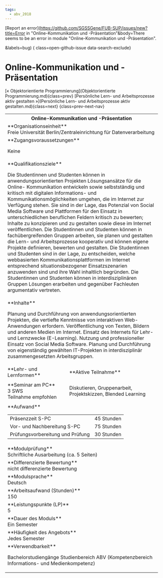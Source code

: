 ```yaml
---
tags:
  - abv_2018
---
```

[Report an error](https://github.com/SGSSGene/FUB-SUP/issues/new?title=Error in "Online-Kommunikation und -Präsentation"&body=There seems to be an error in module "Online-Kommunikation und -Präsentation".

<Describe here a slightly more detailed description of what is wrong>&labels=bug)
{ class=open-github-issue data-search-exclude}

# Online-Kommunikation und -Präsentation

[« Objektorientierte Programmierung](Objektorientierte Programmierung.md){class=prev}
[Persönliche Lern- und Arbeitsprozesse aktiv gestalten »](Persönliche Lern- und Arbeitsprozesse aktiv gestalten.md){class=next}
{class=prev-next-nav}

<table markdown id="moduledesc">
<tr markdown class="moduledesc_head"><th colspan="2">Online-Kommunikation und -Präsentation </th></tr>
<tr markdown><td colspan="2">**Organisationseinheit**   <br>Freie Universität Berlin/Zentraleinrichtung für Datenverarbeitung</td></tr>


<tr markdown><td colspan="2">**Zugangsvoraussetzungen** <br>

Keine


</td></tr>
<tr markdown><td colspan="2">**Qualifikationsziele**    <br>

Die Studentinnen und Studenten können in anwendungsorientierten Projekten
Lösungsansätze für die Online- Kommunikation entwickeln sowie selbstständig
und kritisch mit digitalen Informations- und Kommunikationsmöglichkeiten
umgehen, die im Internet zur Verfügung stehen. Sie sind in der Lage, das
Potenzial von Social Media Software und Plattformen für den Einsatz in
unterschiedlichen beruflichen Feldern kritisch zu bewerten; Inhalte zu
konzipieren und zu gestalten sowie diese im Internet veröffentlichen. Die
Studentinnen und Studenten können in fachübergreifenden Gruppen arbeiten,
sie planen und gestalten die Lern- und Arbeitsprozesse kooperativ und können
eigene Projekte definieren, bewerten und gestalten. Die Studentinnen und
Studenten sind in der Lage, zu entscheiden, welche webbasierten
Kommunikationsplattformen im Internet entsprechend situationsbezogener
Einsatzszenarien anzuwenden sind und ihre Wahl inhaltlich begründen. Die
Studentinnen und Studenten können in interdisziplinären Gruppen Lösungen
erarbeiten und gegenüber Fachleuten argumentativ vertreten.


</td></tr>
<tr markdown><td colspan="2">**Inhalte**                <br>

Planung und Durchführung von anwendungsorientierten Projekten, die vertiefte
Kenntnisse von interaktiven Web- Anwendungen erfordern. Veröffentlichung von
Texten, Bildern und anderen Medien im Internet. Einsatz des Internets für
Lehr- und Lernzwecke (E-Learning). Nutzung und professioneller Einsatz von
Social Media Software. Planung und Durchführung von eigenständig gewählten
IT-Projekten in interdisziplinär zusammengesetzten Arbeitsgruppen.


</td></tr>

<tr markdown><td>**Lehr- und Lernformen**</td><td>**Aktive Teilnahme**</td></tr>
<tr markdown><td> **Seminar am PC** <br>3 SWS <br> Teilnahme empfohlen</td><td>

Diskutieren, Gruppenarbeit, Projektskizzen, Blended Learning
</td></tr>
<tr markdown><td colspan="2">**Aufwand**                <br>
<table class="aufwand_table">
<tr><td>Präsenzzeit S-PC</td><td>45 Stunden</td></tr>
<tr><td>Vor- und Nachbereitung S-PC</td><td>75 Stunden</td></tr>
<tr><td>Prüfungsvorbereitung und Prüfung</td><td>30 Stunden</td></tr>
</table>

</td></tr>
<tr markdown><td colspan="2">**Modulprüfung**             <br>Schriftliche Ausarbeitung (ca. 5 Seiten)


</td></tr>
<tr markdown><td colspan="2">**Differenzierte Bewertung** <br>nicht differenzierte Bewertung

</td></tr>
<tr markdown><td colspan="2">**Modulsprache**             <br>Deutsch</td></tr>
<tr markdown><td colspan="2">**Arbeitsaufwand (Stunden)** <br>150</td></tr>
<tr markdown><td colspan="2">**Leistungspunkte (LP)**     <br>5</td></tr>
<tr markdown><td colspan="2">**Dauer des Moduls**         <br>Ein Semester</td></tr>
<tr markdown><td colspan="2">**Häufigkeit des Angebots**  <br>Jedes Semester</td></tr>
<tr markdown><td colspan="2">**Verwendbarkeit**           <br>

Bachelorstudiengänge Studienbereich ABV (Kompetenzbereich Informations- und
Medienkompetenz)


</td></tr>

</table>
